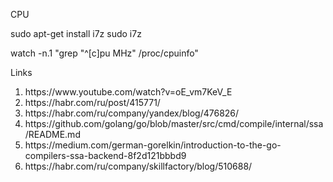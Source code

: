 
CPU

sudo apt-get install i7z
sudo i7z


watch -n.1 "grep \"^[c]pu MHz\" /proc/cpuinfo"



Links

 <ol>

<li>https://www.youtube.com/watch?v=oE_vm7KeV_E</li>
<li>https://habr.com/ru/post/415771/</li>
<li>https://habr.com/ru/company/yandex/blog/476826/</li>
<li>https://github.com/golang/go/blob/master/src/cmd/compile/internal/ssa/README.md</li>
<li>https://medium.com/german-gorelkin/introduction-to-the-go-compilers-ssa-backend-8f2d121bbbd9</li>
<li>https://habr.com/ru/company/skillfactory/blog/510688/</li>
</ol> 

